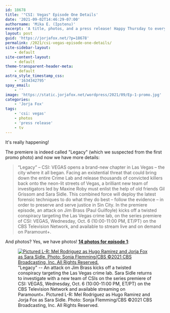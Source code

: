 ```yaml
---
id: 18678
title: '"CSI: Vegas" Episode One Details'
date: '2021-09-02T14:46:29-07:00'
authorname: 'Mika E. (Ipstenu)'
excerpt: 'A title, photos, and a press release! Happy Thursday to everyone.'
layout: post
guid: 'https://jorjafox.net/?p=18678'
permalink: /2021/csi-vegas-episode-one-details/
site-sidebar-layout:
    - default
site-content-layout:
    - default
theme-transparent-header-meta:
    - default
astra_style_timestamp_css:
    - '1634342795'
spay_email:
    - ''
image: 'https://static.jorjafox.net/wordpress/2021/09/Ep-1-promo.jpg'
categories:
    - 'Jorja Fox'
tags:
    - 'csi: vegas'
    - photos
    - 'press release'
    - tv
---
```


It's really happening!

The premiere is indeed called "Legacy" (which we suspected from the first promo photo) and now we have more details:

<blockquote class="wp-block-quote">“Legacy” – CSI: VEGAS opens a brand-new chapter in Las Vegas – the city where it all began. Facing an existential threat that could bring down the entire Crime Lab and release thousands of convicted killers back onto the neon-lit streets of Vegas, a brilliant new team of investigators led by Maxine Roby must enlist the help of old friends Gil Grissom and Sara Sidle. This combined force will deploy the latest forensic techniques to do what they do best – follow the evidence – in order to preserve and serve justice in Sin City. In the premiere episode, an attack on Jim Brass (Paul Guilfoyle) kicks off a twisted conspiracy targeting the Las Vegas crime lab, on the series premiere of CSI: VEGAS, Wednesday, Oct. 6 (10:00-11:00 PM, ET/PT) on the CBS Television Network, and available to stream live and on demand on Paramount+.</blockquote>

And photos? Yes, we have photos! <a href="https://jorjafox.net/gallery/tv/csi-vegas/publicity/01/01-legacy/">**14 photos for episode 1**</a>:

<figure class="wp-block-image size-full"><a href="https://jorjafox.net/gallery/tv/csi-vegas/publicity/01/01-legacy/"><img src="https://static.jorjafox.net/wordpress/2021/09/Legacy-Photos.jpg" alt="Pictured L-R: Mel Rodriguez as Hugo Ramirez and Jorja Fox as Sara Sidle. Photo: Sonja Flemming/CBS ©2021 CBS Broadcasting, Inc. All Rights Reserved." class="wp-image-18681"/></a><figcaption>"Legacy" -- An attack on Jim Brass kicks off a twisted conspiracy targeting the Las Vegas crime lab. Sara Sidle returns to investigate with a new team of CSIs on the series premiere of CSI: VEGAS, Wednesday, Oct. 6 (10:00-11:00 PM, ET/PT) on the CBS Television Network and available streaming on Paramount+. Pictured L-R: Mel Rodriguez as Hugo Ramirez and Jorja Fox as Sara Sidle. Photo: Sonja Flemming/CBS ©2021 CBS Broadcasting, Inc. All Rights Reserved.</figcaption></figure>


